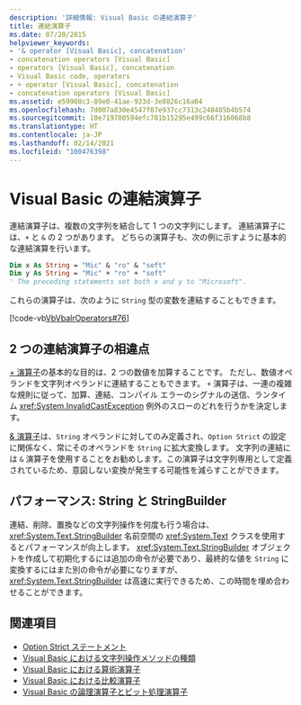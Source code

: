 ```yaml
---
description: '詳細情報: Visual Basic の連結演算子'
title: 連結演算子
ms.date: 07/20/2015
helpviewer_keywords:
- '& operator [Visual Basic], concatenation'
- concatenation operators [Visual Basic]
- operators [Visual Basic], concatenation
- Visual Basic code, operators
- + operator [Visual Basic], concatenation
- concatenation operators [Visual Basic]
ms.assetid: e59908c3-89e0-41ae-933d-3e8826c16a04
ms.openlocfilehash: 7d007a830e4547f87e937cc7313c248485b4b574
ms.sourcegitcommit: 10e719780594efc781b15295e499c66f316068b8
ms.translationtype: HT
ms.contentlocale: ja-JP
ms.lasthandoff: 02/14/2021
ms.locfileid: "100476398"
---
```

# <a name="concatenation-operators-in-visual-basic"></a>Visual Basic の連結演算子

連結演算子は、複数の文字列を結合して 1 つの文字列にします。 連結演算子には、`+` と `&` の 2 つがあります。 どちらの演算子も、次の例に示すように基本的な連結演算を行います。

```vb
Dim x As String = "Mic" & "ro" & "soft"
Dim y As String = "Mic" + "ro" + "soft"
' The preceding statements set both x and y to "Microsoft".
```

これらの演算子は、次のように `String` 型の変数を連結することもできます。

[!code-vb[VbVbalrOperators#76](~/samples/snippets/visualbasic/VS_Snippets_VBCSharp/VbVbalrOperators/VB/Class1.vb#76)]

## <a name="differences-between-the-two-concatenation-operators"></a>2 つの連結演算子の相違点

[+ 演算子](../../../language-reference/operators/addition-operator.md)の基本的な目的は、2 つの数値を加算することです。 ただし、数値オペランドを文字列オペランドに連結することもできます。 `+` 演算子は、一連の複雑な規則に従って、加算、連結、コンパイル エラーのシグナルの送信、ランタイム <xref:System.InvalidCastException> 例外のスローのどれを行うかを決定します。

[& 演算子](../../../language-reference/operators/concatenation-operator.md)は、`String` オペランドに対してのみ定義され、`Option Strict` の設定に関係なく、常にそのオペランドを `String` に拡大変換します。 文字列の連結には `&` 演算子を使用することをお勧めします。この演算子は文字列専用として定義されているため、意図しない変換が発生する可能性を減らすことができます。

## <a name="performance-string-and-stringbuilder"></a>パフォーマンス: String と StringBuilder

連結、削除、置換などの文字列操作を何度も行う場合は、<xref:System.Text.StringBuilder> 名前空間の <xref:System.Text> クラスを使用するとパフォーマンスが向上します。 <xref:System.Text.StringBuilder> オブジェクトを作成して初期化するには追加の命令が必要であり、最終的な値を `String` に変換するにはまた別の命令が必要になりますが、<xref:System.Text.StringBuilder> は高速に実行できるため、この時間を埋め合わせることができます。

## <a name="see-also"></a>関連項目

- [Option Strict ステートメント](../../../language-reference/statements/option-strict-statement.md)
- [Visual Basic における文字列操作メソッドの種類](../strings/types-of-string-manipulation-methods.md)
- [Visual Basic における算術演算子](arithmetic-operators.md)
- [Visual Basic における比較演算子](comparison-operators.md)
- [Visual Basic の論理演算子とビット処理演算子](logical-and-bitwise-operators.md)
